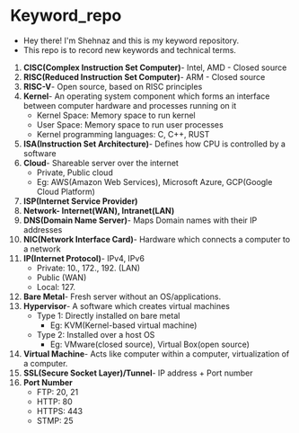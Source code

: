 # Keyword_repo
- Hey there! I'm Shehnaz and this is my keyword repository.
- This repo is to record new keywords and technical terms.

1. **CISC(Complex Instruction Set Computer)**- Intel, AMD - Closed source
2. **RISC(Reduced Instruction Set Computer)**- ARM - Closed source
3. **RISC-V**- Open source, based on RISC principles
4. **Kernel**- An operating system component which forms an interface between computer hardware and processes running on it
   - Kernel Space: Memory space to run kernel
   - User Space: Memory space to run user processes
   - Kernel programming languages: C, C++, RUST 
6. **ISA(Instruction Set Architecture)**- Defines how CPU is controlled by a software
7. **Cloud**- Shareable server over the internet
   - Private, Public cloud
   - Eg: AWS(Amazon Web Services), Microsoft Azure, GCP(Google Cloud Platform)
9. **ISP(Internet Service Provider)**
10. **Network- Internet(WAN), Intranet(LAN)**
11. **DNS(Domain Name Server)**- Maps Domain names with their IP addresses
12. **NIC(Network Interface Card)**- Hardware which connects a computer to a network
13. **IP(Internet Protocol)**- IPv4, IPv6
    - Private: 10., 172., 192. (LAN)
    - Public (WAN)
    - Local: 127.
14. **Bare Metal**- Fresh server without an OS/applications.
15. **Hypervisor**- A software which creates virtual machines
    - Type 1: Directly installed on bare metal
        - Eg: KVM(Kernel-based virtual machine)
    - Type 2: Installed over a host OS
        - Eg: VMware(closed source), Virtual Box(open source)
16. **Virtual Machine**- Acts like computer within a computer, virtualization of a computer.
17. **SSL(Secure Socket Layer)/Tunnel**- IP address + Port number
18. **Port Number**
    - FTP: 20, 21
    - HTTP: 80
    - HTTPS: 443
    - STMP: 25
